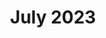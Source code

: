 ---
title: "July 2023"
pdf: /_media/main.pdf
cover: /_media/cover_july_2023.png
description: "Test description"
issue_no: 1
---